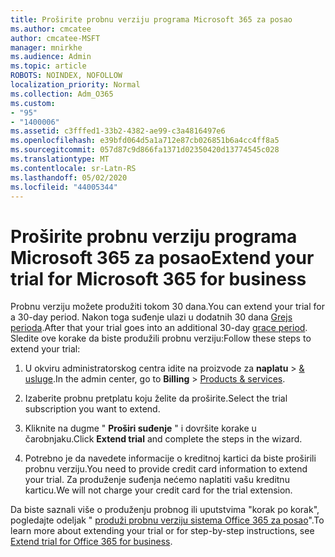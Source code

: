 ```yaml
---
title: Proširite probnu verziju programa Microsoft 365 za posao
ms.author: cmcatee
author: cmcatee-MSFT
manager: mnirkhe
ms.audience: Admin
ms.topic: article
ROBOTS: NOINDEX, NOFOLLOW
localization_priority: Normal
ms.collection: Adm_O365
ms.custom:
- "95"
- "1400006"
ms.assetid: c3fffed1-33b2-4382-ae99-c3a4816497e6
ms.openlocfilehash: e39bfd064d5a1a712e87cb026851b6a4cc4ff8a5
ms.sourcegitcommit: 057d87c9d866fa1371d02350420d13774545c028
ms.translationtype: MT
ms.contentlocale: sr-Latn-RS
ms.lasthandoff: 05/02/2020
ms.locfileid: "44005344"
---
```

# <a name="extend-your-trial-for-microsoft-365-for-business"></a><span data-ttu-id="19a22-102">Proširite probnu verziju programa Microsoft 365 za posao</span><span class="sxs-lookup"><span data-stu-id="19a22-102">Extend your trial for Microsoft 365 for business</span></span>

<span data-ttu-id="19a22-103">Probnu verziju možete produžiti tokom 30 dana.</span><span class="sxs-lookup"><span data-stu-id="19a22-103">You can extend your trial for a 30-day period.</span></span> <span data-ttu-id="19a22-104">Nakon toga suđenje ulazi u dodatnih 30 dana [Grejs perioda](https://docs.microsoft.com/alchemyinsights/grace-period-for-microsoft-365-free-trial).</span><span class="sxs-lookup"><span data-stu-id="19a22-104">After that your trial goes into an additional 30-day [grace period](https://docs.microsoft.com/alchemyinsights/grace-period-for-microsoft-365-free-trial).</span></span> <span data-ttu-id="19a22-105">Sledite ove korake da biste produžili probnu verziju:</span><span class="sxs-lookup"><span data-stu-id="19a22-105">Follow these steps to extend your trial:</span></span>
  
1. <span data-ttu-id="19a22-106">U okviru administratorskog centra idite na proizvode za **naplatu** \> [& usluge](https://portal.office.com/adminportal/home#/subscriptions).</span><span class="sxs-lookup"><span data-stu-id="19a22-106">In the admin center, go to **Billing** \> [Products & services](https://portal.office.com/adminportal/home#/subscriptions).</span></span>

2. <span data-ttu-id="19a22-107">Izaberite probnu pretplatu koju želite da proširite.</span><span class="sxs-lookup"><span data-stu-id="19a22-107">Select the trial subscription you want to extend.</span></span>

3. <span data-ttu-id="19a22-108">Kliknite na dugme " **Proširi suđenje** " i dovršite korake u čarobnjaku.</span><span class="sxs-lookup"><span data-stu-id="19a22-108">Click **Extend trial** and complete the steps in the wizard.</span></span>

4. <span data-ttu-id="19a22-109">Potrebno je da navedete informacije o kreditnoj kartici da biste proširili probnu verziju.</span><span class="sxs-lookup"><span data-stu-id="19a22-109">You need to provide credit card information to extend your trial.</span></span> <span data-ttu-id="19a22-110">Za produženje suđenja nećemo naplatiti vašu kreditnu karticu.</span><span class="sxs-lookup"><span data-stu-id="19a22-110">We will not charge your credit card for the trial extension.</span></span>

<span data-ttu-id="19a22-111">Da biste saznali više o produženju probnog ili uputstvima "korak po korak", pogledajte odeljak " [produži probnu verziju sistema Office 365 za posao](https://docs.microsoft.com/microsoft-365/commerce/extend-your-trial)".</span><span class="sxs-lookup"><span data-stu-id="19a22-111">To learn more about extending your trial or for step-by-step instructions, see [Extend trial for Office 365 for business](https://docs.microsoft.com/microsoft-365/commerce/extend-your-trial).</span></span>
